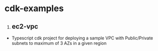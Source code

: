 # cdk-examples
1. ## ec2-vpc 
 * Typescript cdk project for deploying a sample VPC with Public/Private subnets to maximum of 3 AZs in a given region
